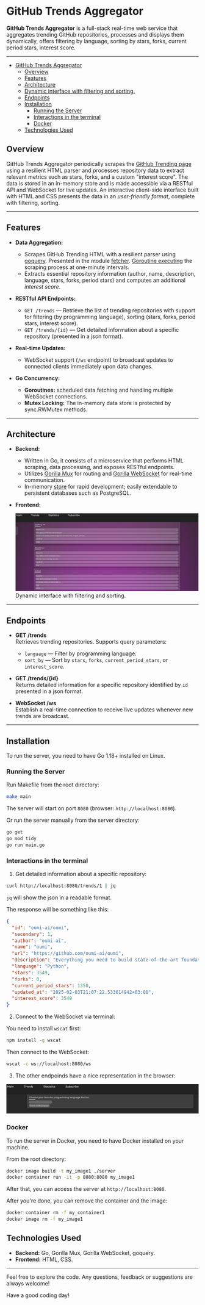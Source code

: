 # GitHub Trends Aggregator

**GitHub Trends Aggregator** is a full-stack real-time web service that aggregates trending GitHub repositories, processes and displays them dynamically, offers filtering by language, sorting by stars, forks, current period stars, interest score. 

---

- [GitHub Trends Aggregator](#github-trends-aggregator)
  - [Overview](#overview)
  - [Features](#features)
  - [Architecture](#architecture)
  - [Dynamic interface with filtering and sorting.](#dynamic-interface-with-filtering-and-sorting)
  - [Endpoints](#endpoints)
  - [Installation](#installation)
    - [Running the Server](#running-the-server)
    - [Interactions in the terminal](#interactions-in-the-terminal)
    - [Docker](#docker)
  - [Technologies Used](#technologies-used)

## Overview

GitHub Trends Aggregator periodically scrapes the [GitHub Trending page](https://github.com/trending) using a resilient HTML parser and processes repository data to extract relevant metrics such as stars, forks, and a custom "interest score". The data is stored in an in-memory store and is made accessible via a RESTful API and WebSocket for live updates. An interactive client-side interface built with HTML and CSS presents the data in an *user-friendly format*, complete with filtering, sorting.

---

## Features

- **Data Aggregation:**  
  - Scrapes GitHub Trending HTML with a resilient parser using [goquery](https://github.com/PuerkitoBio/goquery). Presented in the module [fetcher](server/fetcher/fetcher.go). [Goroutine executing](server/scheduler/scheduler.go) the scraping process at one-minute intervals.  
  - Extracts essential repository information (author, name, description, language, stars, forks, period stars) and computes an additional *interest score*.

- **RESTful API Endpoints:**  
  - `GET /trends` — Retrieve the list of trending repositories with support for filtering (by programming language), sorting (stars, forks, period stars, interest score).  
  - `GET /trends/{id}` — Get detailed information about a specific repository (presented in a json format).  

- **Real-time Updates:**  
  - WebSocket support (`/ws` endpoint) to broadcast updates to connected clients immediately upon data changes.

- **Go Concurrency:**  
  - **Goroutines:** scheduled data fetching and handling multiple WebSocket connections.
  - **Mutex Locking:** The in-memory data store is protected by sync.RWMutex methods.
 
---

## Architecture

- **Backend:**  
  - Written in Go, it consists of a microservice that performs HTML scraping, data processing, and exposes RESTful endpoints.
  - Utilizes [Gorilla Mux](https://github.com/gorilla/mux) for routing and [Gorilla WebSocket](https://github.com/gorilla/websocket) for real-time communication.
  - In-memory [store](server/store/store.go) for rapid development; easily extendable to persistent databases such as PostgreSQL.

- **Frontend:**  

  ![Trends page](images/image.png)
  Dynamic interface with filtering and sorting.
---

## Endpoints

- **GET /trends**  
  Retrieves trending repositories. Supports query parameters:  
  - `language` — Filter by programming language.  
  - `sort_by` — Sort by `stars`, `forks`, `current_period_stars`, or `interest_score`.  

- **GET /trends/{id}**  
  Returns detailed information for a specific repository identified by `id` presented in a json format.

- **WebSocket /ws**  
  Establish a real-time connection to receive live updates whenever new trends are broadcast.

---

## Installation

To run the server, you need to have Go 1.18+ installed on Linux.

### Running the Server

Run Makefile from the root directory:
   ```bash
   make main
   ```
   The server will start on port `8080` (browser: `http://localhost:8080`).

   Or run the server manually from the server directory:
   ```bash
   go get
   go mod tidy
   go run main.go
   ```

### Interactions in the terminal

1) Get detailed information about a specific repository:
```bash
curl http://localhost:8080/trends/1 | jq
```
`jq` will show the json in a readable format.

The response will be something like this:

```json
{
  "id": "oumi-ai/oumi",
  "secondary": 1,
  "author": "oumi-ai",
  "name": "oumi",
  "url": "https://github.com/oumi-ai/oumi",
  "description": "Everything you need to build state-of-the-art foundation models, end-to-end.",
  "language": "Python",
  "stars": 3549,
  "forks": 0,
  "current_period_stars": 1350,
  "updated_at": "2025-02-03T21:07:22.533614942+03:00",
  "interest_score": 3549
}
```

2) Connect to the WebSocket via terminal:

You need to install `wscat` first:
```bash
npm install -g wscat
```

Then connect to the WebSocket:
```bash
wscat -c ws://localhost:8080/ws
```

3) The other endpoinds have a nice representation in the browser: 


![Main page](images/image2.png)

### Docker

To run the server in Docker, you need to have Docker installed on your machine.

From the root directory:
```bash
docker image build -t my_image1 ./server
docker container run -it -p 8080:8080 my_image1
```
After that, you can access the server at `http://localhost:8080`.

After you're done, you can remove the container and the image:
```bash
docker container rm -f my_container1
docker image rm -f my_image1
```

## Technologies Used

- **Backend:** Go, Gorilla Mux, Gorilla WebSocket, goquery.
- **Frontend:** HTML, CSS.

---

Feel free to explore the code. Any questions, feedback or suggestions are always welcome!

Have a good coding day!
